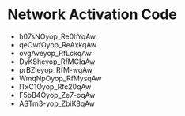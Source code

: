 # Network Activation Code
* h07sNOyop_Re0hYqAw
* qeOwfOyop_ReAxkqAw
* ovgAveyop_RfLckqAw
* DyKSheyop_RfMCIqAw
* prBZleyop_RfM-wqAw
* WmqNpOyop_RfMysqAw
* lTxC1Oyop_Rfc20qAw
* F5bB4Oyop_Ze7-oqAw
* ASTm3-yop_ZbiK8qAw